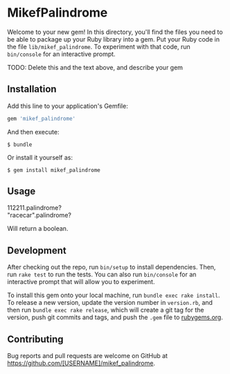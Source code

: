 # MikefPalindrome

Welcome to your new gem! In this directory, you'll find the files you need to be able to package up your Ruby library into a gem. Put your Ruby code in the file `lib/mikef_palindrome`. To experiment with that code, run `bin/console` for an interactive prompt.

TODO: Delete this and the text above, and describe your gem

## Installation

Add this line to your application's Gemfile:

```ruby
gem 'mikef_palindrome'
```

And then execute:

    $ bundle

Or install it yourself as:

    $ gem install mikef_palindrome

## Usage

112211.palindrome?  
"racecar".palindrome?

Will return a boolean.

## Development

After checking out the repo, run `bin/setup` to install dependencies. Then, run `rake test` to run the tests. You can also run `bin/console` for an interactive prompt that will allow you to experiment.

To install this gem onto your local machine, run `bundle exec rake install`. To release a new version, update the version number in `version.rb`, and then run `bundle exec rake release`, which will create a git tag for the version, push git commits and tags, and push the `.gem` file to [rubygems.org](https://rubygems.org).

## Contributing

Bug reports and pull requests are welcome on GitHub at https://github.com/[USERNAME]/mikef_palindrome.
